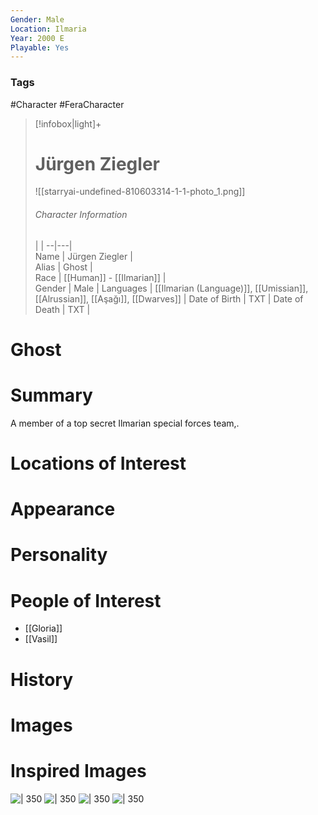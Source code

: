 ```yaml
---
Gender: Male
Location: Ilmaria
Year: 2000 E
Playable: Yes
---
```


### Tags
#Character #FeraCharacter

> [!infobox|light]+  
> # Jürgen Ziegler  
> ![[starryai-undefined-810603314-1-1-photo_1.png]]  
> ###### Character Information
>  |   |
> --|---|  
> Name | Jürgen Ziegler |  
> Alias | Ghost |  
> Race | [[Human]] - [[Ilmarian]] |  
> Gender | Male |
> Languages | [[Ilmarian (Language)]], [[Umissian]], [[Alrussian]], [[Aşağı]], [[Dwarves]] |
> Date of Birth | TXT |
> Date of Death | TXT |

# Ghost

# Summary
A member of a top secret Ilmarian special forces team,. 

# Locations of Interest

# Appearance

# Personality

# People of Interest
- [[Gloria]]
- [[Vasil]]

# History

# Images

# Inspired Images
![ | 350](Big-Boss-Salute.jpg)
![ | 350](3428510-big+boss.jpg)
![ | 350](img183.jpg)
![ | 350](DiIAyXQUEAEHLCo.jpg)